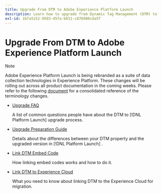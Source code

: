 ```yaml
---
title: Upgrade From DTM to Adobe Experience Platform Launch
description: Learn how to upgrade from Dynamic Tag Management (DTM) to Adobe Experience Platform Launch.
exl-id: 1bfa5152-9503-45fa-b631-c876900cda5f
---
```

# Upgrade From DTM to Adobe Experience Platform Launch

>[!NOTE]
>
>Adobe Experience Platform Launch is being rebranded as a suite of data collection technologies in Experience Platform. These changes will be rolling out across all product documentation in the coming weeks. Please refer to the following [document](../../launch-term-updates.md) for a consolidated reference of the terminology changes.

* [Upgrade FAQ](upgrade-faq.md)

  A list of common questions people have about the DTM to [!DNL Platform Launch]  upgrade process.

* [Upgrade Preparation Guide](upgrade-preparation-guide.md)

  Details about the differences between your DTM property and the upgraded version in [!DNL Platform Launch] .[​](upgrade-faq.md)

* [Link DTM Embed Code](link-dtm-embed-code.md)

  How linking embed codes works and how to do it.

* [Link DTM to Experience Cloud](link-dtm-to-experience-cloud.md)

  What you need to know about linking DTM to the Experience Cloud for migration.
